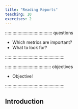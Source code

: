 ```yaml
---
title: "Reading Reports"
teaching: 10
exercises: 2
---
```


:::::::::::::::::::::::::::::::::::::: questions 

- Which metrics are important?
- What to look for?

::::::::::::::::::::::::::::::::::::::::::::::::

::::::::::::::::::::::::::::::::::::: objectives

- Objective!

::::::::::::::::::::::::::::::::::::::::::::::::

## Introduction

